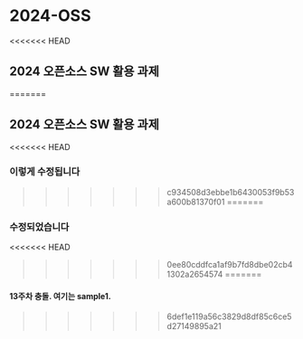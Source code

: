 # 2024-OSS
<<<<<<< HEAD
## 2024 오픈소스 SW 활용 과제
=======
## 2024 오픈소스 SW 활용 과제 
<<<<<<< HEAD
### 이렇게 수정됩니다
>>>>>>> c934508d3ebbe1b6430053f9b53a600b81370f01
=======
### 수정되었습니다
<<<<<<< HEAD
>>>>>>> 0ee80cddfca1af9b7fd8dbe02cb41302a2654574
=======
#### 13주차 충돌. 여기는 sample1.
>>>>>>> 6def1e119a56c3829d8df85c6ce5d27149895a21
